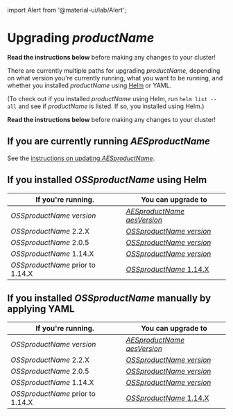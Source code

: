 import Alert from '@material-ui/lab/Alert';

# Upgrading $productName$

<Alert severity="warning">
  <b>Read the instructions below</b> before making any changes to your cluster!
</Alert>

There are currently multiple paths for upgrading $productName$, depending on what version you're currently
running, what you want to be running, and whether you installed $productName$ using [Helm](../helm) or
YAML.

(To check out if you installed $productName$ using Helm, run `helm list --all` and see if
$productName$ is listed. If so, you installed using Helm.)

<Alert severity="warning">
  <b>Read the instructions below</b> before making any changes to your cluster!
</Alert>

## If you are currently running $AESproductName$

See the [instructions on updating $AESproductName$](../../../../../edge-stack/$aesDocsVersion$/topics/install/migration-matrix).

## If you installed $OSSproductName$ using Helm

| If you're running.               | You can upgrade to                                                                                                         |
|----------------------------------|----------------------------------------------------------------------------------------------------------------------------|
| $OSSproductName$ $version$       | [$AESproductName$ $aesVersion$](/docs/edge-stack/$aesDocsVersion$/topics/install/upgrade/helm/emissary-2.3/edge-stack-2.3) |
| $OSSproductName$ 2.2.X           | [$OSSproductName$ $version$](../upgrade/helm/emissary-2.2/emissary-2.3)                                                    |
| $OSSproductName$ 2.0.5           | [$OSSproductName$ $version$](../upgrade/helm/emissary-2.0/emissary-2.3)                                                    |
| $OSSproductName$ 1.14.X          | [$OSSproductName$ $version$](../upgrade/helm/emissary-1.14/emissary-2.3)                                                   |
| $OSSproductName$ prior to 1.14.X | [$OSSproductName$ 1.14.X](../../../../1.14/topics/install/upgrading)                                                       |

## If you installed $OSSproductName$ manually by applying YAML

| If you're running.               | You can upgrade to                                                                                                         |
|----------------------------------|----------------------------------------------------------------------------------------------------------------------------|
| $OSSproductName$ $version$       | [$AESproductName$ $aesVersion$](/docs/edge-stack/$aesDocsVersion$/topics/install/upgrade/yaml/emissary-2.3/edge-stack-2.3) |
| $OSSproductName$ 2.2.X           | [$OSSproductName$ $version$](../upgrade/yaml/emissary-2.2/emissary-2.3)                                                    |
| $OSSproductName$ 2.0.5           | [$OSSproductName$ $version$](../upgrade/yaml/emissary-2.0/emissary-2.3)                                                    |
| $OSSproductName$ 1.14.X          | [$OSSproductName$ $version$](../upgrade/yaml/emissary-1.14/emissary-2.3)                                                   |
| $OSSproductName$ prior to 1.14.X | [$OSSproductName$ 1.14.X](../../../../1.14/topics/install/upgrading)                                                       |
